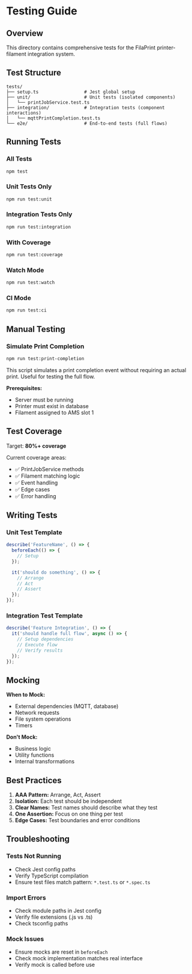 # Testing Guide

## Overview

This directory contains comprehensive tests for the FilaPrint printer-filament integration system.

## Test Structure

```
tests/
├── setup.ts                 # Jest global setup
├── unit/                    # Unit tests (isolated components)
│   └── printJobService.test.ts
├── integration/             # Integration tests (component interactions)
│   └── mqttPrintCompletion.test.ts
└── e2e/                     # End-to-end tests (full flows)
```

## Running Tests

### All Tests
```bash
npm test
```

### Unit Tests Only
```bash
npm run test:unit
```

### Integration Tests Only
```bash
npm run test:integration
```

### With Coverage
```bash
npm run test:coverage
```

### Watch Mode
```bash
npm run test:watch
```

### CI Mode
```bash
npm run test:ci
```

## Manual Testing

### Simulate Print Completion
```bash
npm run test:print-completion
```

This script simulates a print completion event without requiring an actual print. Useful for testing the full flow.

**Prerequisites:**
- Server must be running
- Printer must exist in database
- Filament assigned to AMS slot 1

## Test Coverage

Target: **80%+ coverage**

Current coverage areas:
- ✅ PrintJobService methods
- ✅ Filament matching logic
- ✅ Event handling
- ✅ Edge cases
- ✅ Error handling

## Writing Tests

### Unit Test Template
```typescript
describe('FeatureName', () => {
  beforeEach(() => {
    // Setup
  });

  it('should do something', () => {
    // Arrange
    // Act
    // Assert
  });
});
```

### Integration Test Template
```typescript
describe('Feature Integration', () => {
  it('should handle full flow', async () => {
    // Setup dependencies
    // Execute flow
    // Verify results
  });
});
```

## Mocking

**When to Mock:**
- External dependencies (MQTT, database)
- Network requests
- File system operations
- Timers

**Don't Mock:**
- Business logic
- Utility functions
- Internal transformations

## Best Practices

1. **AAA Pattern:** Arrange, Act, Assert
2. **Isolation:** Each test should be independent
3. **Clear Names:** Test names should describe what they test
4. **One Assertion:** Focus on one thing per test
5. **Edge Cases:** Test boundaries and error conditions

## Troubleshooting

### Tests Not Running
- Check Jest config paths
- Verify TypeScript compilation
- Ensure test files match pattern: `*.test.ts` or `*.spec.ts`

### Import Errors
- Check module paths in Jest config
- Verify file extensions (.js vs .ts)
- Check tsconfig paths

### Mock Issues
- Ensure mocks are reset in `beforeEach`
- Check mock implementation matches real interface
- Verify mock is called before use

